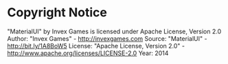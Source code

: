 Copyright Notice
========

"MaterialUI" by Invex Games is licensed under Apache License, Version 2.0
Author: "Invex Games" - http://invexgames.com
Source: "MaterialUI" - http://bit.ly/1A8BoW5
License: "Apache License, Version 2.0" - http://www.apache.org/licenses/LICENSE-2.0
Year: 2014